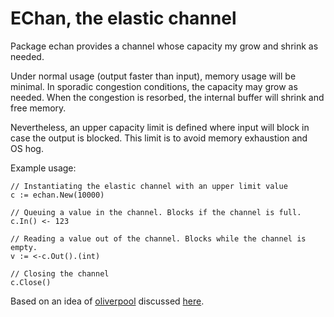 # EChan, the elastic channel

Package echan provides a channel whose capacity my grow and shrink as needed.

Under normal usage (output faster than input), memory usage will be minimal.
In sporadic congestion conditions, the capacity may grow as needed. When the
congestion is resorbed, the internal buffer will shrink and free memory.

Nevertheless, an upper capacity limit is defined where input will block in
case the output is blocked. This limit is to avoid memory exhaustion and
OS hog.

Example usage:

    // Instantiating the elastic channel with an upper limit value
    c := echan.New(10000)

    // Queuing a value in the channel. Blocks if the channel is full.
    c.In() <- 123

    // Reading a value out of the channel. Blocks while the channel is empty.
    v := <-c.Out().(int) 

    // Closing the channel
    c.Close()


Based on an idea of [oliverpool](https://github.com/oliverpool) discussed [here](https://github.com/npat-efault/musings/issues/1#issuecomment-339889714).


